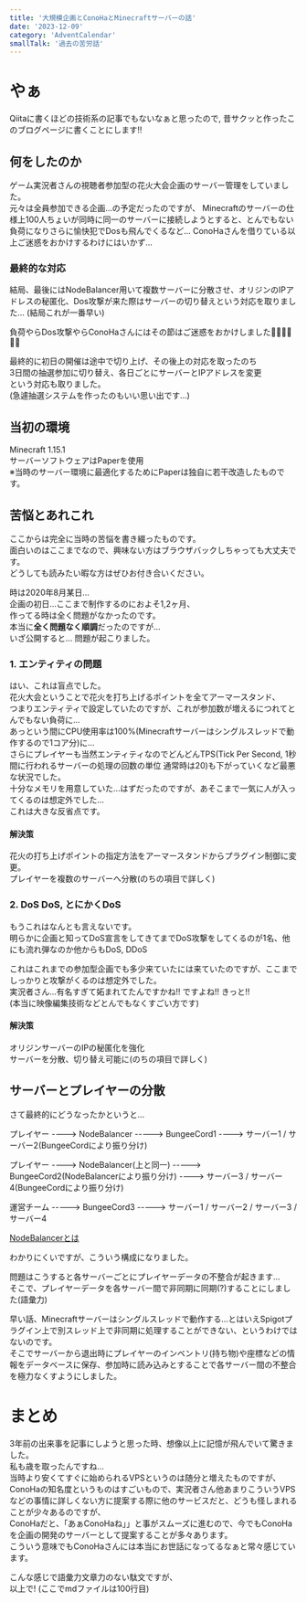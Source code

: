 ```yaml
---
title: '大規模企画とConoHaとMinecraftサーバーの話'
date: '2023-12-09'
category: 'AdventCalendar'
smallTalk: '過去の苦労話'
---
```


# やぁ  
Qiitaに書くほどの技術系の記事でもないなぁと思ったので, 昔サクッと作ったこのブログページに書くことにします!!  
  
## 何をしたのか  
ゲーム実況者さんの視聴者参加型の花火大会企画のサーバー管理をしていました。  
元々は全員参加できる企画...の予定だったのですが、
Minecraftのサーバーの仕様上100人ちょいが同時に同一のサーバーに接続しようとすると、とんでもない負荷になりさらに愉快犯でDosも飛んでくるなど...
ConoHaさんを借りている以上ご迷惑をおかけするわけにはいかず...  
  
### 最終的な対応  
結局、最後にはNodeBalancer用いて複数サーバーに分散させ、オリジンのIPアドレスの秘匿化、Dos攻撃が来た際はサーバーの切り替えという対応を取りました...
(結局これが一番早い)  
  
負荷やらDos攻撃やらConoHaさんにはその節はご迷惑をおかけしました🙇‍♀️🙇‍♀️🙇‍♀️  
  
最終的に初日の開催は途中で切り上げ、その後上の対応を取ったのち  
3日間の抽選参加に切り替え、各日ごとにサーバーとIPアドレスを変更  
という対応も取りました。  
(急遽抽選システムを作ったのもいい思い出です...)  
  
## 当初の環境  
Minecraft 1.15.1  
サーバーソフトウェアはPaperを使用  
※当時のサーバー環境に最適化するためにPaperは独自に若干改造したものです。  
  
## 苦悩とあれこれ  
ここからは完全に当時の苦悩を書き綴ったものです。  
面白いのはここまでなので、興味ない方はブラウザバックしちゃっても大丈夫です。  
どうしても読みたい暇な方はぜひお付き合いください。  
  
時は2020年8月某日...  
企画の初日...ここまで制作するのにおよそ1,2ヶ月、  
作ってる時は全く問題がなかったのです。  
本当に**全く問題なく順調**だったのですが...   
いざ公開すると... 問題が起こりました。  
  
### 1. エンティティの問題  
はい、これは盲点でした。  
花火大会ということで花火を打ち上げるポイントを全てアーマースタンド、  
つまりエンティティで設定していたのですが、これが参加数が増えるにつれてとんでもない負荷に...  
あっという間にCPU使用率は100%(Minecraftサーバーはシングルスレッドで動作するので1コア分)に...  
さらにプレイヤーも当然エンティティなのでどんどんTPS(Tick Per Second, 1秒間に行われるサーバーの処理の回数の単位 通常時は20)も下がっていくなど最悪な状況でした。  
十分なメモリを用意していた...はずだったのですが、あそこまで一気に人が入ってくるのは想定外でした...  
これは大きな反省点です。  
  
#### 解決策  
花火の打ち上げポイントの指定方法をアーマースタンドからプラグイン制御に変更。  
プレイヤーを複数のサーバーへ分散(のちの項目で詳しく)  
  
### 2. DoS DoS, とにかくDoS  
もうこれはなんとも言えないです。  
明らかに企画と知ってDoS宣言をしてきてまでDoS攻撃をしてくるのが1名、他にも流れ弾なのか他からもDoS, DDoS  
  
これはこれまでの参加型企画でも多少来ていたには来ていたのですが、ここまでしっかりと攻撃がくるのは想定外でした。  
実況者さん...有名すぎて妬まれてたんですかね!!
ですよね!! きっと!!  
(本当に映像編集技術などとんでもなくすごい方です)  
  
#### 解決策  
オリジンサーバーのIPの秘匿化を強化  
サーバーを分散、切り替え可能に(のちの項目で詳しく)  
  
  
## サーバーとプレイヤーの分散  
さて最終的にどうなったかというと...  
  
  
  
プレイヤー ----> NodeBalancer -----> BungeeCord1 ----> サーバー1 / サーバー2(BungeeCordにより振り分け)  
  
プレイヤー ----> NodeBalancer(上と同一) -----> BungeeCord2(NodeBalancerにより振り分け) ----> サーバー3 / サーバー4(BungeeCordにより振り分け)  
  
運営チーム -----> BungeeCord3 -----> サーバー1 / サーバー2 / サーバー3 / サーバー4  
  
[NodeBalancerとは](https://www.linode.com/ja/blog/linode/introducing-nodebalancer/)  
  
わかりにくいですが、こういう構成になりました。  
  
問題はこうすると各サーバーごとにプレイヤーデータの不整合が起きます...  
そこで、プレイヤーデータを各サーバー間で非同期に同期(?)することにしました(語彙力)  
  
早い話、Minecraftサーバーはシングルスレッドで動作する...とはいえSpigotプラグイン上で別スレッド上で非同期に処理することができない、というわけではないのです。  
そこでサーバーから退出時にプレイヤーのインベントリ(持ち物)や座標などの情報をデータベースに保存、参加時に読み込みとすることで各サーバー間の不整合を極力なくすようにしました。  
  
# まとめ  
3年前の出来事を記事にしようと思った時、想像以上に記憶が飛んでいて驚きました。  
私も歳を取ったんですね...  
当時より安くてすぐに始められるVPSというのは随分と増えたものですが、ConoHaの知名度というものはすごいもので、実況者さん他あまりこういうVPSなどの事情に詳しくない方に提案する際に他のサービスだと、どうも怪しまれることが少々あるのですが、  
ConoHaだと、「あぁConoHaね」」と事がスムーズに進むので、今でもConoHaを企画の開発のサーバーとして提案することが多々あります。  
こういう意味でもConoHaさんには本当にお世話になってるなぁと常々感じています。  
  
こんな感じで語彙力文章力のない駄文ですが、  
以上で! (ここでmdファイルは100行目)

